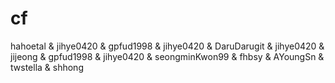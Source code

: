 # cf
hahoetal & jihye0420 & gpfud1998 & jihye0420 & DaruDarugit & jihye0420 & jijeong & gpfud1998 & jihye0420 & seongminKwon99 & fhbsy & AYoungSn & twstella & shhong
